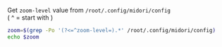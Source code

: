 Get `zoom-level` value from `/root/.config/midori/config`  
( ^ = start with )

```sh
zoom=$(grep -Po '(?<=^zoom-level=).*' /root/.config/midori/config)
echo $zoom
```
